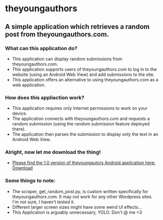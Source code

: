 # theyoungauthors
## A simple application which retrieves a random post from theyoungauthors.com. 

### What can this application do?
- This application can display random submissions from theyoungauthors.com.
- This application supports users of theyoungauthors.com to log in to the website (using an Android Web View) and add submissions to the site.
- This application offers an alternative to using theyoungauthors.com as a web application.

### How does this appliaction work?
- This application requires only Internet permissions to work on your device.
- The application connects with theyoungauthors.com and requests a random submission (using the random submission feature deployed there).
- The application then parses the submission to display only the text in an Android Web View.

### Alright, now let me download the thing!
- [Please find the 1.0 version of theyoungautors Android application here: Download](https://github.com/marcaufderheyde/theyoungauthors/raw/master/MyFirstApp/app/release/app-release.apk)

### Some things to note:
- The scraper, get_random_post.py, is custom written specifically for theyoungauthors.com. It may not work for any other Wordpress sites. I'm not sure, I haven't tested it.
- Different larger screen sizes might have some weird UI effects...
- This Application is arguably unnecessary, YOLO. Don't @ me <3

